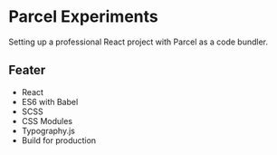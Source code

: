 # Parcel Experiments

Setting up a professional React project with Parcel as a code bundler.

## Feater

* React
* ES6 with Babel
* SCSS
* CSS Modules
* Typography.js
* Build for production
